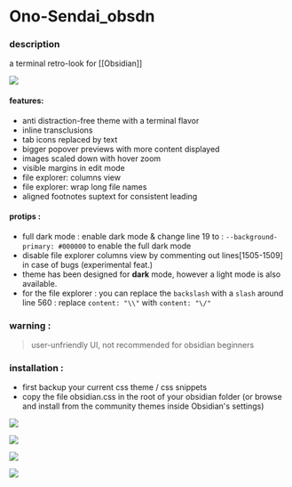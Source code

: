 # Ono-Sendai_obsdn

### description
a terminal retro-look for [[Obsidian]]

![](https://raw.githubusercontent.com/cannibalox/ono-sendai_obsdn/master/ono-sendai_obsdn_001.png)

#### features:

* anti distraction-free theme with a terminal flavor
* inline transclusions
* tab icons replaced by text
* bigger popover previews with more content displayed
* images scaled down with hover zoom
* visible margins in edit mode
* file explorer: columns view
* file explorer: wrap long file names
* aligned footnotes suptext for consistent leading


#### protips :
* full dark mode : enable dark mode & change line 19 to : `--background-primary: #000000` to enable the full dark mode
* disable file explorer columns view by commenting out lines[1505-1509] in case of bugs (experimental feat.)
* theme has been designed for **dark** mode, however a light mode is also available.
* for the file explorer : you can replace the `backslash` with a `slash` around line 560 : replace `content: "\\"` with `content: "\/"` 	

### warning :
> user-unfriendly UI, not recommended for obsidian beginners

### installation :
* first backup your current css theme / css snippets
* copy the file obsidian.css in the root of your obsidian folder (or browse and install from the community themes inside Obsidian's settings)

![](https://raw.githubusercontent.com/cannibalox/ono-sendai_obsdn/master/ono-sendai_obsdn_002.png)

![](https://raw.githubusercontent.com/cannibalox/ono-sendai_obsdn/master/ono-sendai_obsdn_003.png)

![](https://raw.githubusercontent.com/cannibalox/ono-sendai_obsdn/master/ono-sendai_obsdn_004.png)

![](https://raw.githubusercontent.com/cannibalox/ono-sendai_obsdn/master/ono-sendai_obsdn_005.png)
